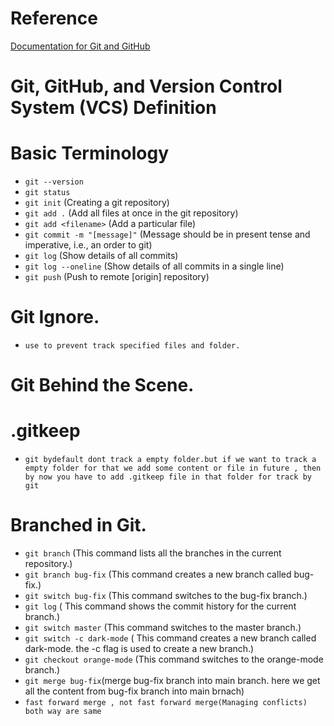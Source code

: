 # Reference

[Documentation for Git and GitHub](https://docs.chaicode.com/git-and-github/)

# Git, GitHub, and Version Control System (VCS) Definition

# Basic Terminology

- `git --version`
- `git status`
- `git init` (Creating a git repository)
- `git add .` (Add all files at once in the git repository)
- `git add <filename>` (Add a particular file)
- `git commit -m "[message]"` (Message should be in present tense and imperative, i.e., an order to git)
- `git log` (Show details of all commits)
- `git log --oneline` (Show details of all commits in a single line)
- `git push` (Push to remote [origin] repository)

# Git Ignore.
- `use to prevent track specified files and folder.`

# Git Behind the Scene.

# .gitkeep
- `git bydefault dont track a empty folder.but if we want to track a empty folder for that we add some content or file in future , then by now you have to add .gitkeep file in that folder for track by git`


# Branched in Git.
- `git branch` (This command lists all the branches in the current repository.)
- `git branch bug-fix` (This command creates a new branch called bug-fix.)
- `git switch bug-fix` (This command switches to the bug-fix branch.)
- `git log` ( This command shows the commit history for the current branch.)
- `git switch master` (This command switches to the master branch.)
- `git switch -c dark-mode` ( This command creates a new branch called dark-mode. the -c flag is used to create a new branch.)
- `git checkout orange-mode` (This command switches to the orange-mode branch.)
- `git merge bug-fix`(merge bug-fix branch into main branch. here we get all the content from bug-fix branch into main brnach)
-  `fast forward merge , not fast forward merge(Managing conflicts) both way are same`